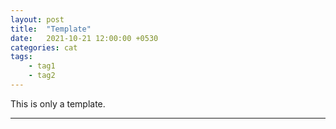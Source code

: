 ```yaml
---
layout: post
title:  "Template"
date:   2021-10-21 12:00:00 +0530
categories: cat
tags:
    - tag1
    - tag2
---
```

[//]: # (The body)

This is only a template.



---

[//]: # (Footnotes, if any)

[^fn]: Footnote





[//]: # (Links, if any)

[1]: <google.com>